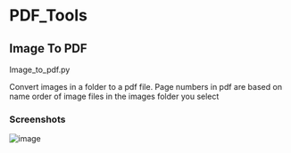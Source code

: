 # PDF_Tools


## Image To PDF
Image_to_pdf.py

Convert images in a folder to a pdf file. Page numbers in pdf are based on name order of image files in the images folder you select

### Screenshots
![image](https://user-images.githubusercontent.com/53998160/83416204-3d218a00-a418-11ea-95aa-006509a80c36.png)
